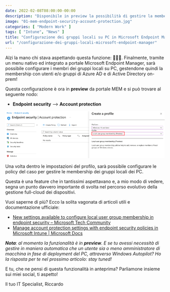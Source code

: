 ```yaml
---
date: 2022-02-08T08:00:00-00:00
description: "Disponibile in preview la possibilità di gestire la membership dei gruppi locali di un PC attraverso Microsoft Endpoint Manager."
image: "01-mem-endpoint-security-account-protection.jpg"
categories: [ "Modern Work" ]
tags: [ "Intune", "News" ]
title: "Configurazione dei gruppi locali su PC in Microsoft Endpoint Manager (preview)"
url: "/configurazione-dei-gruppi-locali-microsoft-endpoint-manager"
---
```

Alzi la mano chi stava aspettando questa funzione: 🙋🏻‍♂️. Finalmente, tramite un menu nativo ed integrato a portale Microsoft Endpoint Manager, sarà possibile configurare i membri dei gruppi locali su PC, gestendone quindi la membership con utenti e/o gruppi di Azure AD e di Active Directory on-prem!

Questa configurazione è ora in **preview** da portale MEM e si può trovare al seguente nodo:

- **Endpoint security** –> **Account protection**

[![Intune Account protection blade](01-mem-endpoint-security-account-protection.jpg)](01-mem-endpoint-security-account-protection.jpg)

Una volta dentro le impostazioni del profilo, sarà possibile configurare le policy del caso per gestire le membership dei gruppi locali dei PC.

Questa è una feature che in tantissimi aspettavano e, a mio modo di vedere, segna un punto davvero importante di svolta nel percorso evolutivo della gestione full-cloud dei dispositivi.

Vuoi saperne di più? Ecco la solita vagonata di articoli utili e documentazione ufficiale:
- [New settings available to configure local user group membership in endpoint security – Microsoft Tech Community](https://techcommunity.microsoft.com/t5/intune-customer-success/new-settings-available-to-configure-local-user-group-membership/ba-p/3093207)
- [Manage account protection settings with endpoint security policies in Microsoft Intune | Microsoft Docs](https://docs.microsoft.com/en-us/mem/intune/protect/endpoint-security-account-protection-policy)

***Nota***: *al momento la funzionalità è in **preview**. E se tu avessi necessità di gestire in maniera automatica che un utente sia o meno amministratore di macchina in fase di deployment del PC, attraverso Windows Autopilot? Ho la risposta per te nel prossimo articolo: stay tuned!*

E tu, che ne pensi di questa funzionalità in anteprima? Parliamone insieme sui miei social, ti aspetto!

Il tuo IT Specialist, Riccardo
